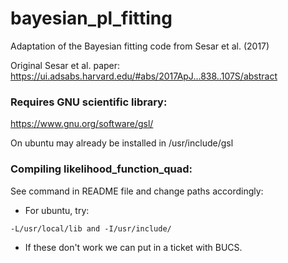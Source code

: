 # bayesian_pl_fitting

Adaptation of the Bayesian fitting code from Sesar et al. (2017)

Original Sesar et al. paper: https://ui.adsabs.harvard.edu/#abs/2017ApJ...838..107S/abstract



### Requires GNU scientific library:

https://www.gnu.org/software/gsl/

On ubuntu may already be installed in /usr/include/gsl


### Compiling likelihood_function_quad:

See command in README file and change paths accordingly:

* For ubuntu, try:

`` -L/usr/local/lib and -I/usr/include/ ``

* If these don't work we can put in a ticket with BUCS.


